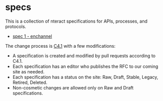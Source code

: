 # specs

This is a collection of nteract specifications for APIs, processes, and protocols.

* [spec 1 - enchannel](spec_1.md)

The change process is [C4.1](http://rfc.zeromq.org/spec:22) with a few modifications:

* A specification is created and modified by pull requests according to C4.1.
* Each specification has an editor who publishes the RFC to our coming site as needed.
* Each specification has a status on the site: Raw, Draft, Stable, Legacy, Retired, Deleted.
* Non-cosmetic changes are allowed only on Raw and Draft specifications.

